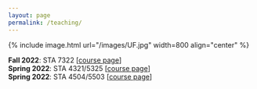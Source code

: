 ```yaml
---
layout: page
permalink: /teaching/
---
```

{% include image.html url="/images/UF.jpg" width=800 align="center" %}

**Fall 2022**: STA 7322 [[course page](/F22_STA7322)]  
**Spring 2022**: STA 4321/5325 [[course page](/S22_STA4321)]  
**Spring 2022**: STA 4504/5503 [[course page](/S22_STA4504)]   
